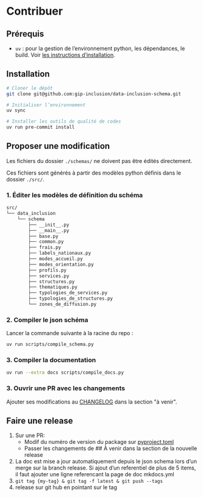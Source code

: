 # Contribuer

## Prérequis

* `uv` : pour la gestion de l’environnement python, les dépendances, le build. Voir [les instructions d’installation](https://docs.astral.sh/uv/getting-started/installation/#standalone-installer).

## Installation

```bash
# Cloner le dépôt
git clone git@github.com:gip-inclusion/data-inclusion-schema.git

# Initialiser l’environnement
uv sync

# Installer les outils de qualité de codes
uv run pre-commit install
```

## Proposer une modification

Les fichiers du dossier `./schemas/` ne doivent pas être édités directement.

Ces fichiers sont générés à partir des modèles python définis dans le dossier `./src/`.


### 1. Éditer les modèles de définition du schéma


```bash
src/
└── data_inclusion
    └── schema
        ├── __init__.py
        ├── __main__.py
        ├── base.py
        ├── common.py
        ├── frais.py
        ├── labels_nationaux.py
        ├── modes_accueil.py
        ├── modes_orientation.py
        ├── profils.py
        ├── services.py
        ├── structures.py
        ├── thematiques.py
        ├── typologies_de_services.py
        ├── typologies_de_structures.py
        └── zones_de_diffusion.py
```

### 2. Compiler le json schéma

Lancer la commande suivante à la racine du repo :

```bash
uv run scripts/compile_schema.py
```

### 3. Compiler la documentation

```bash
uv run --extra docs scripts/compile_docs.py
```

### 3. Ouvrir une PR avec les changements

Ajouter ses modifications au [CHANGELOG](CHANGELOG.md) dans la section "à venir".


## Faire une release

1. Sur une PR:
    - Modif du numéro de version du package sur [pyproject.toml](pyproject.toml)
    - Passer les changements de ## À venir dans la section de la nouvelle release
2. La doc est mise a jour automatiquement depuis le json schema lors d’un merge sur la branch release. Si ajout d’un referentiel de plus de 5 items, il faut ajouter une ligne referencant la page de doc mkdocs.yml
2. `git tag {my-tag} & git tag -f latest & git push --tags`
3. release sur git hub en pointant sur le tag

